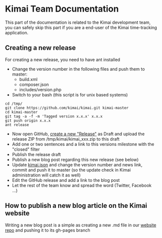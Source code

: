 # Kimai Team Documentation

This part of the documentation is related to the Kimai development team, you can safely skip this part 
if you are a end-user of the Kimai time-tracking application.

## Creating a new release

For creating a new release, you need to have ant installed

- Change the version number in the following files and push them to master: 
    - build.xml
    - composer.json 
    - includes/version.php
- Switch to your bash (this script is for unix based systems)

```
cd /tmp/
git clone https://github.com/kimai/kimai.git kimai-master
cd kimai-master
git tag -a -f -m 'Tagged version x.x.x' x.x.x
git push origin x.x.x
ant release
```

- Now open GitHub, [create a new "Release"](https://github.com/kimai/kimai/releases) as Draft and upload the release ZIP from /tmp/kimai/kimai_xxx.zip to this draft
- Add one or two sentences and a link to this versions milestone with the "closed" filter
- Publish the release draft
- Publish a new blog post regarding this new release (see below)
- Update [kimai.json](https://github.com/kimai/kimai/blob/master/kimai.json) and change the version number and news link, commit and push it to master (so the update check in Kimai administration will catch it as well)
- Edit the GitHub release and add a link to the blog post
- Let the rest of the team know and spread the word (Twitter, Facebook ...)

## How to publish a new blog article on the Kimai website

Writing a new blog post is a simple as creating a new .md file in our [website repo](https://github.com/kimai/kimai.github.io) and pushing it to its gh-pages branch
